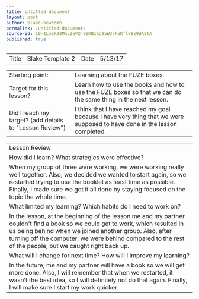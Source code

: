```yaml
---
title: Untitled document
layout: post
author: blake.newcomb
permalink: /untitled-document/
source-id: 10-ILm2K98MnL2ePZ-9ZKBzKd95WJrP5KflY8z9dA0tA
published: true
---
```

 

<table>
  <tr>
    <td>Title</td>
    <td>Blake Template 2</td>
    <td>Date</td>
    <td>5/13/17</td>
  </tr>
</table>


<table>
  <tr>
    <td>Starting point:</td>
    <td>Learning about the FUZE boxes.</td>
  </tr>
  <tr>
    <td>Target for this lesson?</td>
    <td>Learn how to use the books and how to use the FUZE boxes so that we can do the same thing in the next lesson.</td>
  </tr>
  <tr>
    <td>Did I reach my target?
(add details to "Lesson Review")</td>
    <td>I think that I have reached my goal because I have very thing that we were supposed to have done in the lesson completed.</td>
  </tr>
</table>


<table>
  <tr>
    <td>Lesson Review</td>
  </tr>
  <tr>
    <td>How did I learn? What strategies were effective?</td>
  </tr>
  <tr>
    <td>When my group of three were working, we were working really well together. Also, we decided we wanted to start again, so we restarted trying to use the booklet as least time as possible. Finally, I made sure we got it all done by staying focused on the topic the whole time.</td>
  </tr>
  <tr>
    <td>What limited my learning? Which habits do I need to work on?</td>
  </tr>
  <tr>
    <td>In the lesson, at the beginning of the lesson me and my partner couldn't find a book so we could get to work, which resulted in us being behind when we joined another group. Also, after turning off the computer, we were behind compared to the rest of the people, but we caught right back up.</td>
  </tr>
  <tr>
    <td>What will I change for next time? How will I improve my learning?</td>
  </tr>
  <tr>
    <td>In the future, me and my partner will have a book so we will get more done. Also, I will remember that when we restarted, it wasn’t the best idea, so I will definitely not do that again. Finally, I will make sure I start my work quicker.</td>
  </tr>
</table>


